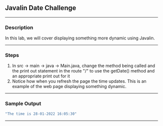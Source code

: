 ## Javalin Date Challenge
---
### Description
In this lab, we will cover displaying something more dynamic using Javalin.

---
### Steps
1. In src -> main -> java -> Main.java, change the method being called and the print out statement in the route "/" to use the getDate() method and an appropriate print out for it
2. Notice how when you refresh the page the time updates. This is an example of the web page displaying something dynamic.

---
### Sample Output
```java
"The time is 28-01-2022 16:05:30"
```
---
